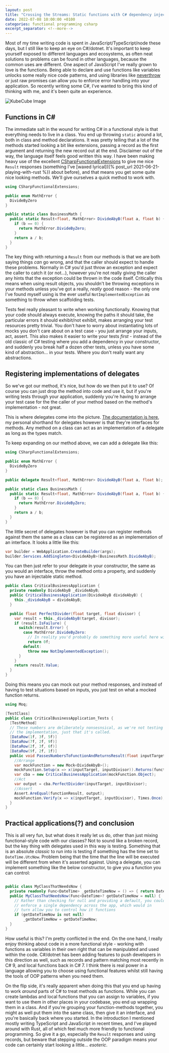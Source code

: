 ```yaml
---
layout: post
title: "Crossing the Streams: Static functions with C# dependency injection"
date: 2022-07-08 10:00:00 +0100
categories: functional programming csharp
excerpt_separator: <!--more-->
---
```


Most of my time writing code is spent in JavaScript/TypeScript/node these days, but I still like to keep an eye on C#/dotnet. It's important to keep yourself exposed to different languages and ecosystems, as often neat solutions to problems can be found in other languages, because the common uses are different. One aspect of JavaScript I've really grown to love is the functions. Being able to declare and use functions like variables unlocks some really nice code patterns, and using libraries like [neverthrow](https://www.npmjs.com/package/neverthrow) or just raw promises can allow you to enforce error handling into your application. So recently writing some C#, I've wanted to bring this kind of thinking with me, and it's been quite an experience.

![KubeCube Image](/images/2022-05-31-traefik-control.jpg)

<!--more-->

## Functions in C#

The immediate salt in the wound for writing C# in a functional style is that everything needs to live in a class. You end up throwing `static` around a lot, both in class and method declarations. It was pretty telling that a lot of the methods started looking a bit like extensions, passing a record as the first argument and returning the new record out at the end. Disclaimer out of the way, the language itself feels good written this way. I have been making heavy use of the excellent [CSharpFunctionalExtensions](https://www.nuget.org/packages/CSharpFunctionalExtensions/) to give me nice `Result` responses (something I've [waxed lyrical]({% post_url 2021-06-21-playing-with-rust %}) about before), and that means you get some quite nice looking methods. We'll give ourselves a quick method to work with.

```csharp
using CSharpFunctionalExtensions;

public enum MathError {
  DivideByZero
}

public static class BusinessMath {
  public static Result<float, MathError> DivideAbyB(float a, float b) {
    if (b == 0) {
      return MathError.DivideByZero;
    }
    return a / b;
  }
}
```

The key thing with returning a `Result` from our methods is that we are both saying things _can_ go wrong, and that the caller should expect to handle these problems. Normally in C# you'd just throw an exception and expect the caller to catch it (or not...), however you're not really giving the caller any hints that the exception could be thrown in the code itself. Critically this means when using result objects, you shouldn't be throwing exceptions in your methods unless you've got a really, _really_ good reason - the only one I've found myself using is the ever useful `NotImplementedException` as something to throw when scaffolding tests.

Tests feel really pleasant to write when working functionally. Knowing that your code should always execute, knowing the paths it should take, the particular errors it should exhibit/not exhibit, makes arranging your test resources pretty trivial. You don't have to worry about instantiating lots of mocks you don't care about on a test case - you just arrange your inputs, act, assert. This also makes it easier to write your tests _first_ - instead of the old classic of C# testing where you add a dependency in your constructor, and suddenly you break half a dozen other tests, unless you have some kind of abstraction... in your tests. Where you don't really want any abstractions.

## Registering implementations of delegates

So we've got our method, it's nice, but how do we then put it to use? Of course you can just drop the method into code and use it, but if you're writing tests through your application, suddenly you're having to arrange your test case for the the caller of your method based on the method's implementation - not great.

This is where delegates come into the picture. [The documentation is here](https://docs.microsoft.com/en-us/dotnet/csharp/programming-guide/delegates/), my personal shorthand for delegates however is that they're interfaces for methods. Any method on a class can act as an implementation of a delegate as long as the types match.

To keep expanding on our method above, we can add a delegate like this:

```csharp
using CSharpFunctionalExtensions;

public enum MathError {
  DivideByZero
}

public delegate Result<float, MathError> DivideAbyB(float a, float b);

public static class BusinessMath {
  public static Result<float, MathError> DivideAbyB(float a, float b) {
    if (b == 0) {
      return MathError.DivideByZero;
    }
    return a / b;
  }
}
```

The little secret of delegates however is that you can register methods against them the same as a class can be registered as an implementation of an interface. It looks a little like this:

```csharp
var builder = WebApplication.CreateBuilder(args);
builder.Services.AddSingleton<DivideAbyB>(BusinessMath.DivideAbyB);
```

You can then just refer to your delegate in your constructor, the same as you would an interface, throw the method onto a property, and suddenly you have an injectable static method.

```csharp
public class CriticalBusinessApplication {
  private readonly DivideAbyB _divideAbyB;
  public CriticalBusinessApplication(DivideAbyB divideAbyB) {
    this._divideAbyB = divideAbyB;
  }

  public float PerfectDivider(float target, float divisor) {
    var result = this._divideAbyB(target, divisor);
    if (result.IsFailure) {
      switch(result.Error) {
        case MathError.DivideByZero:
          // In reality you'd probably do something more useful here with the error.
          return 0f;
        default:
          throw new NotImplementedException();
      }
    }
    return result.Value;
  }
}
```

Doing this means you can mock out your method responses, and instead of having to test situations based on inputs, you just test on what a mocked function returns.

```csharp
using Moq;

[TestClass]
public class CriticalBusinessApplication_Tests {
  [TestMethod]
  // These numbers are deliberately nonsesnsical, as we're not testing
  // the implementation, just that it's called.
  [DataRow(1f, 3f, 5f)]
  [DataRow(7f, 2f, 9f)]
  [DataRow(2f, 3f, 6f)]
  [DataRow(9f, 2f, 1f)]
  public void PassesNumbersToFunctionAndReturnsResult(float inputTarget, float inputDivisor, float functionResult) {
    //Arrange
    var mockFunction = new Mock<DivideAbyB>();
    mockFunction.Setup(x => x(inputTarget, inputDivisor)).Returns(functionResult);
    var cba = new CriticalBusinessApplication(mockFunction.Object);
    //Act
    var output = cba.PerfectDivider(inputTarget, inputDivisor);
    //Assert
    Assert.AreEqual(functionResult, output);
    mockFunction.Verify(x => x(inputTarget, inputDivisor), Times.Once);
  }
}
```

## Practical applications(?) and conclusion

This is all very fun, but what does it really let us do, other than just mixing functional-style code with our classes? Not to sound like a broken record, but the key thing with delegates used in this way is testing. Something that is an absolute _classic_ to run into is testing if something has the time set to `DateTime.UtcNow`. Problem being that the time that the line will be executed will be different from when it's asserted against. Using a delegate, you can implement something like the below constructor, to give you a function you can control:

```csharp

public class MyClassThatNeedsNow {
  private readonly Func<DateTime> _getDateTimeNow = () => { return DateTime.UtcNow; };
  public MyClassThatNeedsNow(Func<DateTime>? getDateTimeNow = null) {
    // Rather than checking for null and providing a default, you could
    // enforce a single dependency across the app, which would in
    // turn allow you to control how it functions
    if (getDateTimeNow is not null)
        _getDateTimeNow = getDateTimeNow;
  }
}

```

How useful is this? I'm pretty conflicted in the end. On the one hand, I really enjoy thinking about code in a more functional style - working with functions as variables in their own right that can be manipulated and used within the code. C#/dotnet has been adding features to push developers in this direction as well, such as records and pattern matching most recently in C# 9, and local functions back in C# 7. I think there is real power in a language allowing you to choose using functional features whilst still having the tools of OOP patterns when you need them.

On the flip side, it's really apparent when doing this that you end up having to work _around_ parts of C# to treat methods as functions. While you can create lambdas and local functions that you can assign to variables, if you want to use them in other places in your codebase, you end up wrapping them in a class. And if you're grouping your function-methods together, you might as well put them into the same class, then give it an interface, and you're basically back where you started. In the introduction I mentioned mostly writing TypeScript and JavaScript in recent times, and I've played around with Rust, all of which feel much more friendly to functional programming. So give it a go, especially the `Result` responses and using records, but beware that stepping outside the OOP paradigm means your code can certainly start looking a little... _esoteric_.

